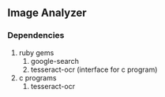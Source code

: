 ## Image Analyzer
### Dependencies
1. ruby gems
   1. google-search
   2. tesseract-ocr (interface for c program)
2. c programs
   1. tesseract-ocr
